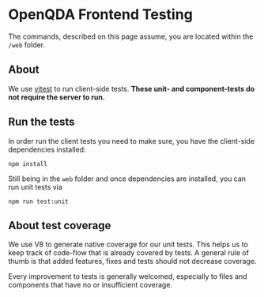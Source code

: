 # OpenQDA Frontend Testing

The commands, described on this page assume, you are located within the `/web` folder.

## About

We use [vitest](https://vitest.dev/guide/) to run client-side tests.
**These unit- and component-tests do not require the server to run.**


## Run the tests
In order run the client tests you need to make sure, you have the
client-side dependencies installed:

```shell
npm install
```

Still being in the `web` folder and once dependencies are installed, 
you can run unit tests via

```shell
npm run test:unit
```

## About test coverage

We use V8 to generate native coverage for our unit tests.
This helps us to keep track of code-flow that is already covered by tests.
A general rule of thumb is that added features, fixes and tests should
not decrease coverage.

Every improvement to tests is generally welcomed,
especially to files and components that have no or insufficient coverage.
